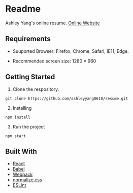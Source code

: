 # Readme

Ashley Yang's online resume.
[Online Website](https://ashleyyang0610.github.io/Ashley-Yang/)

## Requirements
* Suuported Browser: Firefox, Chrome, Safari, IE11, Edge.

* Recommended screen size: 1280 × 960

## Getting Started

1. Clone the respository.
```
git clone https://github.com/ashleyyang0610/resume.git
```
2. Installing
```
npm install
```

3. Run the project
```
npm start
```

## Built With

* [React](https://reactjs.org/)
* [Babel](https://babeljs.io/)
* [Webpack](https://webpack.js.org/)
* [normalize.css](https://necolas.github.io/normalize.css/)
* [ESLint](https://eslint.org/)
